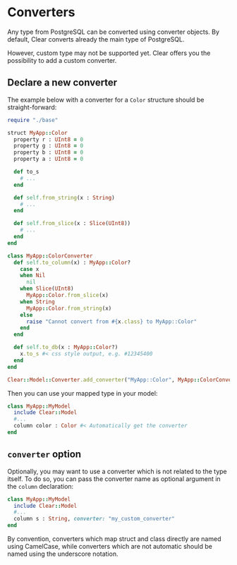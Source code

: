 # Converters

Any type from PostgreSQL can be converted using converter objects. By default, Clear converts already the main type of PostgreSQL.

However, custom type may not be supported yet. Clear offers you the possibility to add a custom converter.

## Declare a new converter

The example below with a converter for a `Color` structure should be straight-forward:

```ruby
require "./base"

struct MyApp::Color
  property r : UInt8 = 0
  property g : UInt8 = 0
  property b : UInt8 = 0
  property a : UInt8 = 0

  def to_s
    # ...
  end

  def self.from_string(x : String)
    # ...
  end

  def self.from_slice(x : Slice(UInt8))
    # ...
  end
end

class MyApp::ColorConverter
  def self.to_column(x) : MyApp::Color?
    case x
    when Nil
      nil
    when Slice(UInt8)
      MyApp::Color.from_slice(x)
    when String
      MyApp::Color.from_string(x)
    else
      raise "Cannot convert from #{x.class} to MyApp::Color"
    end
  end

  def self.to_db(x : MyApp::Color?)
    x.to_s #< css style output, e.g. #12345400
  end
end

Clear::Model::Converter.add_converter("MyApp::Color", MyApp::ColorConverter)
```

Then you can use your mapped type in your model:

```ruby
class MyApp::MyModel
  include Clear::Model
  #...
  column color : Color #< Automatically get the converter
end
```

## `converter` option

Optionally, you may want to use a converter which is not related to the type itself. To do so, you can pass the converter name as optional argument in the `column` declaration:

```ruby
class MyApp::MyModel
  include Clear::Model
  #...
  column s : String, converter: "my_custom_converter"
end
```

By convention, converters which map struct and class directly are named using CamelCase, while converters which are not automatic should be named using the underscore notation.

